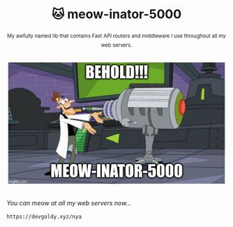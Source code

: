 <div align="center">

  # 🐱 meow-inator-5000

  <sub>My awfully named lib that contains Fast API routers and middleware I use throughout all my web servers.</sub>

  <br>

  <img width="500px" src="./assets/dr-doofenshmirtz.jpg">

</div>

<br>

*You can meow at all my web servers now...*
```sh
https://devgoldy.xyz/nya
```
